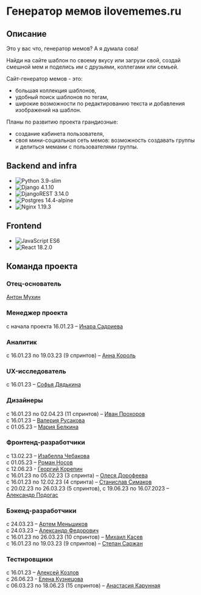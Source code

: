 # **Генератор мемов ilovememes.ru**

## **Описание**

Это у вас что, генератор мемов? А я думала сова!

Найди на сайте шаблон по своему вкусу или загрузи свой, создай смешной мем и поделись им с друзьями, коллегами или семьей.

Сайт-генератор мемов - это:

- большая коллекция шаблонов,
- удобный поиск шаблонов по тегам,
- широкие возможности по редактированию текста и добавления изображений на шаблон.

Планы по развитию проекта грандиозные:

- создание кабинета пользователя,
- своя мини-социальная сеть мемов: возможность создавать группы и делиться мемами с пользователями группы.

## **Backend and infra**

- ![Python](https://img.shields.io/badge/python-3670A0?style=for-the-badge&logo=python&logoColor=ffdd54) 3.9-slim  
- ![Django](https://img.shields.io/badge/django-%23092E20.svg?style=for-the-badge&logo=django&logoColor=white) 4.1.10  
- ![DjangoREST](https://img.shields.io/badge/DJANGO-REST-ff1709?style=for-the-badge&logo=django&logoColor=white&color=ff1709&labelColor=gray) 3.14.0  
- ![Postgres](https://img.shields.io/badge/postgres-%23316192.svg?style=for-the-badge&logo=postgresql&logoColor=white) 14.4-alpine  
- ![Nginx](https://img.shields.io/badge/nginx-%23009639.svg?style=for-the-badge&logo=nginx&logoColor=white) 1.19.3  

## **Frontend**

- ![JavaScript](https://img.shields.io/badge/javascript-%23323330.svg?style=for-the-badge&logo=javascript&logoColor=%23F7DF1E) ES6
- ![React](https://img.shields.io/badge/react-%2320232a.svg?style=for-the-badge&logo=react&logoColor=%2361DAFB) 18.2.0

## **Команда проекта**

### Отец-основатель

[Антон Мухин](https://www.linkedin.com/in/antmukhin/)  

### Менеджер проекта

с начала проекта 16.01.23 – [Инара Садриева](https://github.com/InaraSadrieva)  

### Аналитик

с 16.01.23 по 19.03.23 (9 спринтов) – [Анна Король](https://severodvinsk.hh.ru/resume/4a2227c3ff0b2949250039ed1f4b6869323349)  

### UX-исследователь

с 16.01.23 – [Софья Дядькина](https://www.linkedin.com/in/sofya-dyadkina-2530aa259/)  

### Дизайнеры

с 16.01.23 по 02.04.23 (11 спринтов) – [Иван Прохоров](https://www.behance.net/39399afa)  
с 16.01.23 – [Валерия Русакова](https://www.behance.net/24583e6a/moodboards)  
с 01.05.23 – [Мария Белкина](https://www.behance.net/mbn105a190)  

### Фронтенд-разработчики

с 13.02.23 – [Изабелла Чебакова](https://github.com/IzabellaCh)  
с 01.05.23 – [Роман Носов](https://github.com/RomanNV)  
с 12.06.23 - [Георгий Корепин](https://github.com/GeorgKorepin)  
с 16.01.23 по 05.02.23 (3 спринта) – [Олеся Дорофеева](https://github.com/lesjok)  
с 16.01.23 по 12.02.23 (4 спринта) – [Станислав Симаков](https://github.com/Readmaniac)  
с 20.02.23 по 26.03.23 (5 спринтов), с 19.06.23 по 16.07.2023 – [Александр Подогас](https://github.com/Podogas)  

### Бэкенд-разработчики

с 24.03.23 – [Артем Меньшиков](https://github.com/a-menshikov)  
с 24.03.23 – [Александр Федорович](https://github.com/Aleksandr140590)  
с 16.01.23 по 26.03.23 (10 спринтов) – [Михаил Касев](https://github.com/mihailkasev)  
с 16.01.23 по 19.03.23 (9 спринтов) – [Степан Саржан](https://github.com/ArtKeyplex)  

### Тестировщики

с 16.01.23 – [Алексей Козлов](https://github.com/aleks-kozl-1922)  
с 26.06.23 - [Елена Кузнецова](https://github.com/daughterofLuka)  
с 06.03.23 по 18.06.23 (15 спринтов) – [Анастасия Карунная](https://github.com/anastasiakaru)  
